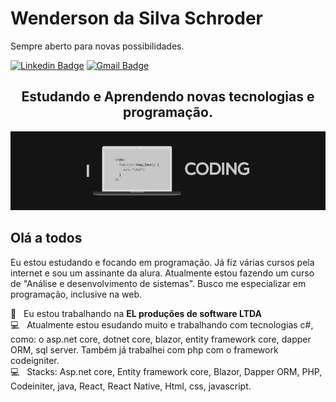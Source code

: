# Wenderson da Silva Schroder

Sempre aberto para novas possibilidades.

[![Linkedin Badge](https://img.shields.io/badge/-Wenderson%20da%20Silva%20Schroder-0073b1?style=flat-square&logo=Linkedin&logoColor=white&link=https://www.linkedin.com/in/wenderson-da-silva-schroder-a76a281ab/)](https://www.linkedin.com/in/wenderson-da-silva-schroder-a76a281ab/)  [![Gmail Badge](https://img.shields.io/badge/-wendersondasilva3@gmail.com-f00?style=flat-square&logo=Gmail&logoColor=white&link=mailto:wendersondasilva3@gmail.com)](mailto:wendersondasilva3@gmail.com)

<div align="center">

## Estudando e Aprendendo novas tecnologias e programação.
 
<img src="https://github.com/wendersondev0/wendersondev0/blob/master/.github/wallpaper-github.jpg">
</div>

## Olá a todos

Eu estou estudando e focando em programação.
Já fiz várias cursos pela internet e sou um assinante da alura.
Atualmente estou fazendo um curso de "Análise e desenvolvimento de sistemas".
Busco me especializar em programação, inclusive na web.

 :office:  &nbsp; Eu estou trabalhando na **EL produções de software LTDA**
 <br/> :computer: &nbsp; Atualmente estou esudando muito e trabalhando com tecnologias c#, como: o asp.net core, dotnet core, blazor, entity framework core, dapper ORM, sql server. Também já trabalhei com php com o framework codeigniter.
 <br/> :computer: &nbsp; Stacks: Asp.net core, Entity framework core, Blazor, Dapper ORM, PHP, Codeiniter, java, React, React Native, Html, css, javascript.
